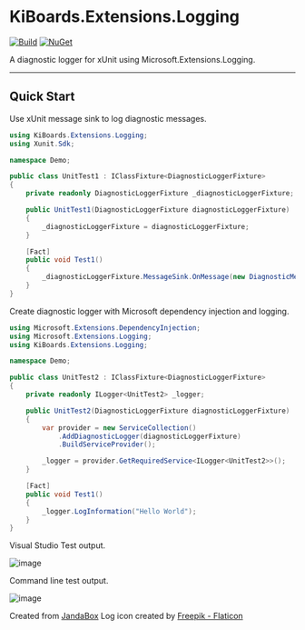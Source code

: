 # KiBoards.Extensions.Logging

[![Build](https://github.com/Jandini/KiBoards.Extensions.Logging/actions/workflows/build.yml/badge.svg)](https://github.com/Jandini/KiBoards.Extensions.Logging/actions/workflows/build.yml)
[![NuGet](https://github.com/Jandini/KiBoards.Extensions.Logging/actions/workflows/nuget.yml/badge.svg)](https://github.com/Jandini/KiBoards.Extensions.Logging/actions/workflows/nuget.yml)

A diagnostic logger for xUnit using Microsoft.Extensions.Logging.

---
## Quick Start

Use xUnit message sink to log diagnostic messages.

```c#
using KiBoards.Extensions.Logging;
using Xunit.Sdk;

namespace Demo;

public class UnitTest1 : IClassFixture<DiagnosticLoggerFixture>
{
    private readonly DiagnosticLoggerFixture _diagnosticLoggerFixture;

    public UnitTest1(DiagnosticLoggerFixture diagnosticLoggerFixture)
    {
        _diagnosticLoggerFixture = diagnosticLoggerFixture;
    }

    [Fact]
    public void Test1()
    {
        _diagnosticLoggerFixture.MessageSink.OnMessage(new DiagnosticMessage("Hello World"));
    }
}
```

Create diagnostic logger with Microsoft dependency injection and logging.

```c#
using Microsoft.Extensions.DependencyInjection;
using Microsoft.Extensions.Logging;
using KiBoards.Extensions.Logging;

namespace Demo;

public class UnitTest2 : IClassFixture<DiagnosticLoggerFixture>
{
    private readonly ILogger<UnitTest2> _logger;

    public UnitTest2(DiagnosticLoggerFixture diagnosticLoggerFixture)
    {
        var provider = new ServiceCollection()
            .AddDiagnosticLogger(diagnosticLoggerFixture)
            .BuildServiceProvider();

        _logger = provider.GetRequiredService<ILogger<UnitTest2>>();
    }

    [Fact]
    public void Test1()
    {
        _logger.LogInformation("Hello World");
    }
}
```

Visual Studio Test output. 

![image](https://github.com/Jandini/KiBoards.Extensions.Logging/assets/19593367/21cff7ce-0dc0-42e6-b2ed-98b3448f5f29)

Command line test output. 

![image](https://github.com/Jandini/KiBoards.Extensions.Logging/assets/19593367/e21de261-f1fe-4ad7-9cac-e7eff9e8a952)




Created from [JandaBox](https://github.com/Jandini/JandaBox)
Log icon created by [Freepik - Flaticon](https://www.flaticon.com/free-icons/log)
